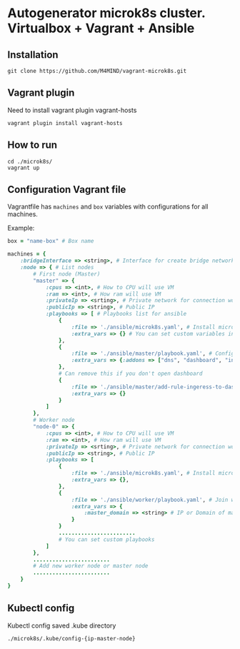 # Autogenerator microk8s cluster. Virtualbox + Vagrant + Ansible

## Installation

```
git clone https://github.com/M4MIND/vagrant-microk8s.git
```

## Vagrant plugin

Need to install vagrant plugin vagrant-hosts

`vagrant plugin install vagrant-hosts`

## How to run

```
cd ./microk8s/
vagrant up
```

## Configuration Vagrant file

Vagrantfile has `machines` and `box` variables with configurations for all machines.

Example: 

````ruby
box = "name-box" # Box name

machines = {
    :bridgeInterface => <string>, # Interface for create bridge network interface on Virtualbox. Example enp0s8
    :node => { # List nodes 
        # First node (Master)
        "master" => {
            :cpus => <int>, # How to CPU will use VM
            :ram => <int>, # How ram will use VM 
            :privateIp => <srting>, # Private network for connection workers
            :publicIp => <string>, # Public IP
            :playbooks => [ # Playbooks list for ansible
                {
                    :file => './ansible/microk8s.yaml', # Install microk8s
                    :extra_vars => {} # You can set custom variables into asimble playbook
                },
                {
                    :file => './ansible/master/playbook.yaml', # Configuration master node
                    :extra_vars => {:addons => ["dns", "dashboard", "ingress", "registry"]} # List of addons for microk8s 
                },
                # Can remove this if you don't open dashboard
                {
                    :file => './ansible/master/add-rule-ingeress-to-dashboard.yaml', # Proxy for dashboard
                    :extra_vars => {}
                }
            ]
        },
        # Worker node
        "node-0" => {
            :cpus => <int>, # How to CPU will use VM
            :ram => <int>, # How ram will use VM 
            :privateIp => <srting>, # Private network for connection workers
            :publicIp => <string>, # Public IP
            :playbooks => [
                {
                    :file => './ansible/microk8s.yaml', # Install microk8s
                    :extra_vars => {},
                },
                {
                    :file => './ansible/worker/playbook.yaml', # Join worker node to master node
                    :extra_vars => {
                        :master_domain => <string> # IP or Domain of master node
                    }
                }
                ........................
                # You can set custom playbooks 
            ]
        },
        ........................
        # Add new worker node or master node 
        ........................
    }
}
````

## Kubectl config

Kubectl config saved .kube directory 

`./microk8s/.kube/config-{ip-master-node}`
